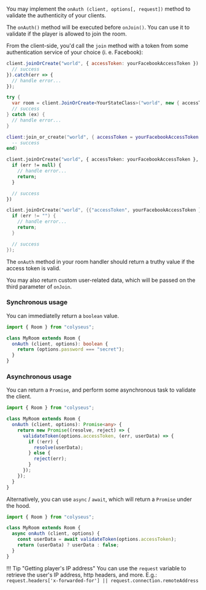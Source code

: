 You may implement the `onAuth (client, options[, request])` method to validate the authenticity of your clients.

The `onAuth()` method will be executed before `onJoin()`. You can use it to validate if the player is allowed to join the room.

From the client-side, you'd call the `join` method with a token from some authentication service of your choice (i. e. Facebook):

```javascript fct_label="JavaScript"
client.joinOrCreate("world", { accessToken: yourFacebookAccessToken }).then(room => {
  // success
}).catch(err => {
  // handle error...
});
```

```csharp fct_label="C#"
try {
  var room = client.JoinOrCreate<YourStateClass>("world", new { accessToken = yourFacebookAccessToken });
  // success
} catch (ex) {
  // handle error...
}
```

```lua fct_label="Lua"
client:join_or_create("world", { accessToken = yourFacebookAccessToken }, function(err, room)
  -- success
end)
```

```haxe fct_label="Haxe"
client.joinOrCreate("world", { accessToken: yourFacebookAccessToken }, YourStateClass, function (err, room) {
  if (err != null) {
    // handle error...
    return;
  }

  // success
})
```

```cpp fct_label="C++"
client.joinOrCreate("world", {{"accessToken", yourFacebookAccessToken }}, [=](std::string err, Room<YourStateClass>* room) {
  if (err != "") {
    // handle error...
    return;
  }

  // success
});
```

The `onAuth` method in your room handler should return a truthy value if the
access token is valid.

You may also return custom user-related data, which will be passed on the third
parameter of `onJoin`.

### Synchronous usage

You can immediatelly return a `boolean` value.

```typescript
import { Room } from "colyseus";

class MyRoom extends Room {
  onAuth (client, options): boolean {
    return (options.password === "secret");
  }
}
```

### Asynchronous usage

You can return a `Promise`, and perform some asynchronous task to validate the client.

```typescript
import { Room } from "colyseus";

class MyRoom extends Room {
  onAuth (client, options): Promise<any> {
    return new Promise((resolve, reject) => {
      validateToken(options.accessToken, (err, userData) => {
        if (!err) {
          resolve(userData);
        } else {
          reject(err);
        }
      });
    });
  }
}
```

Alternatively, you can use `async` / `await`, which will return a `Promise` under the hood.

```typescript
import { Room } from "colyseus";

class MyRoom extends Room {
  async onAuth (client, options) {
    const userData = await validateToken(options.accessToken);
    return (userData) ? userData : false;
  }
}
```

!!! Tip "Getting player's IP address"
    You can use the `request` variable to retrieve the user's IP address, http headers, and more. E.g.: `request.headers['x-forwarded-for'] || request.connection.remoteAddress`
